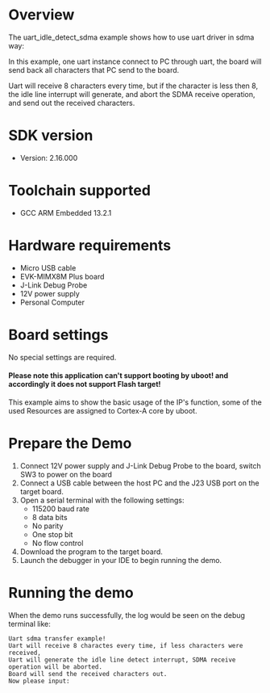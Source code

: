 Overview
========
The uart_idle_detect_sdma example shows how to use uart driver in sdma way:

In this example, one uart instance connect to PC through uart, the board will
send back all characters that PC send to the board.

Uart will receive 8 characters every time, but if the character is less then 8, the idle
line interrupt will generate, and abort the SDMA receive operation, and send out the received
characters.

SDK version
===========
- Version: 2.16.000

Toolchain supported
===================
- GCC ARM Embedded  13.2.1

Hardware requirements
=====================
- Micro USB cable
- EVK-MIMX8M Plus board
- J-Link Debug Probe
- 12V power supply
- Personal Computer

Board settings
==============
No special settings are required.

#### Please note this application can't support booting by uboot! and accordingly it does not support Flash target! ####
This example aims to show the basic usage of the IP's function, some of the used Resources are assigned to Cortex-A core by uboot.

Prepare the Demo
================
1.  Connect 12V power supply and J-Link Debug Probe to the board, switch SW3 to power on the board
2.  Connect a USB cable between the host PC and the J23 USB port on the target board.
3.  Open a serial terminal with the following settings:
    - 115200 baud rate
    - 8 data bits
    - No parity
    - One stop bit
    - No flow control
4.  Download the program to the target board.
5.  Launch the debugger in your IDE to begin running the demo.

Running the demo
================
When the demo runs successfully, the log would be seen on the debug terminal like:
~~~~~~~~~~~~~~~~~~~~~~~~~~~~~~~~~~~~~~~~~
Uart sdma transfer example!
Uart will receive 8 charactes every time, if less characters were received, 
Uart will generate the idle line detect interrupt, SDMA receive operation will be aborted.
Board will send the received characters out.
Now please input:
~~~~~~~~~~~~~~~~~~~~~~~~~~~~~~~~~~~~~~~~~

